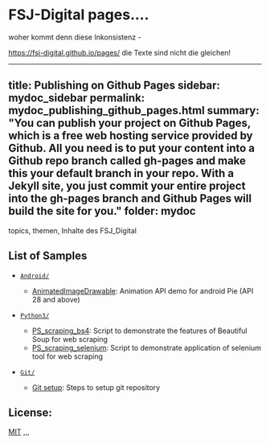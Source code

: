 # FSJ-Digital pages....

woher kommt denn diese Inkonsistenz  - 

https://fsj-digital.github.io/pages/
die Texte sind nicht die gleichen! 


---
title: Publishing on Github Pages
sidebar: mydoc_sidebar
permalink: mydoc_publishing_github_pages.html
summary: "You can publish your project on Github Pages, which is a free web hosting service provided by Github. All you need is to put your content into a Github repo branch called gh-pages and make this your default branch in your repo. With a Jekyll site, you just commit your entire project into the gh-pages branch and Github Pages will build the site for you."
folder: mydoc
---


topics, themen, Inhalte des FSJ_Digital 

## List of Samples

- [`Android/`][1]
  - [AnimatedImageDrawable][2]: Animation API demo for android Pie (API 28 and above)

- [`Python3/`][3]
  - [PS_scraping_bs4][4]: Script to demonstrate the features of Beautiful Soup for web scraping
  - [PS_scraping_selenium][5]: Script to demonstrate application of selenium tool for web scraping

- [`Git/`][6]
  - [Git setup][7]: Steps to setup git repository

[1]: /Android
[2]: /Android/AnimatedImageDrawable
[3]: /Python3
[4]: /Python3/PS_scraping_bs4.py
[5]: /Python3/PS_scraping_selenium.py
[6]: /Git
[7]: /Git/README.md

## License:
[MIT](LICENSE)
,,,
